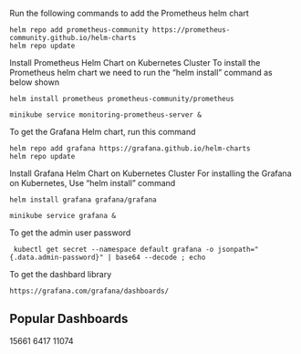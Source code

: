 Run the following commands to add the Prometheus helm chart
```
helm repo add prometheus-community https://prometheus-community.github.io/helm-charts
helm repo update
```
Install Prometheus Helm Chart on Kubernetes Cluster
To install the Prometheus helm chart we need to run the “helm install” command as below shown
```
helm install prometheus prometheus-community/prometheus
```

```
minikube service monitoring-prometheus-server &
```

To get the Grafana Helm chart, run this command
```
helm repo add grafana https://grafana.github.io/helm-charts 
helm repo update
```

Install Grafana Helm Chart on Kubernetes Cluster
For installing the Grafana on Kubernetes, Use “helm install” command
```
helm install grafana grafana/grafana
```
```
minikube service grafana &
```
To get the admin user password 
```
 kubectl get secret --namespace default grafana -o jsonpath="{.data.admin-password}" | base64 --decode ; echo
```
To get the dashbard library 
```
https://grafana.com/grafana/dashboards/
```
Popular Dashboards 
---
15661
6417
11074
